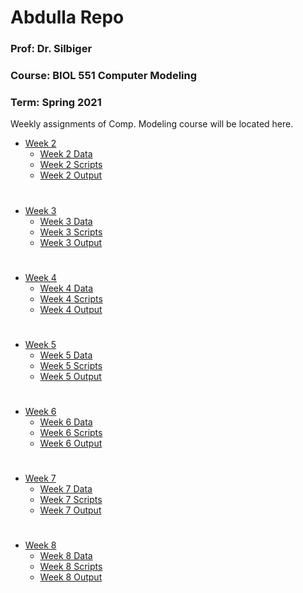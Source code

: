 # Abdulla Repo
### Prof: Dr. Silbiger
### Course: BIOL 551 Computer Modeling
### Term: Spring 2021
Weekly assignments of Comp. Modeling course will be located here. 
 * [Week 2](https://github.com/Biol551-CSUN/Abdulla/tree/main/Week_2)
   * [Week 2 Data](https://github.com/Biol551-CSUN/Abdulla/tree/main/Week_2/Data)
   * [Week 2 Scripts](https://github.com/Biol551-CSUN/Abdulla/tree/main/Week_2/Scripts)
   * [Week 2 Output](https://github.com/Biol551-CSUN/Abdulla/tree/main/Week_2/Output)
#
 * [Week 3](https://github.com/Biol551-CSUN/Abdulla/tree/main/Week_3)
   * [Week 3 Data](https://github.com/Biol551-CSUN/Abdulla/tree/main/Week_3/Data)
   * [Week 3 Scripts](https://github.com/Biol551-CSUN/Abdulla/tree/main/Week_3/Scripts)
   * [Week 3 Output](https://github.com/Biol551-CSUN/Abdulla/tree/main/Week_3/Output)
#
 * [Week 4](https://github.com/Biol551-CSUN/Abdulla/tree/main/Week_4)
   * [Week 4 Data](https://github.com/Biol551-CSUN/Abdulla/tree/main/Week_4/Data)
   * [Week 4 Scripts](https://github.com/Biol551-CSUN/Abdulla/tree/main/Week_4/Scripts)
   * [Week 4 Output](https://github.com/Biol551-CSUN/Abdulla/tree/main/Week_4/Output)
#
 * [Week 5](https://github.com/Biol551-CSUN/Abdulla/tree/main/Week_5)
   * [Week 5 Data](https://github.com/Biol551-CSUN/Abdulla/tree/main/Week_5/Data)
   * [Week 5 Scripts](https://github.com/Biol551-CSUN/Abdulla/tree/main/Week_5/Scripts)
   * [Week 5 Output](https://github.com/Biol551-CSUN/Abdulla/tree/main/Week_5/Output)
#
 * [Week 6](https://github.com/Biol551-CSUN/Abdulla/tree/main/Week_6)
   * [Week 6 Data](https://github.com/Biol551-CSUN/Abdulla/tree/main/Week_6/Data)
   * [Week 6 Scripts](https://github.com/Biol551-CSUN/Abdulla/tree/main/Week_6/Scripts)
   * [Week 6 Output](https://github.com/Biol551-CSUN/Abdulla/tree/main/Week_6/Output)
#
 * [Week 7](https://github.com/Biol551-CSUN/Abdulla/tree/main/Week_7)
   * [Week 7 Data](https://github.com/Biol551-CSUN/Abdulla/tree/main/Week_7/Data)
   * [Week 7 Scripts](https://github.com/Biol551-CSUN/Abdulla/tree/main/Week_7/Scripts)
   * [Week 7 Output](https://github.com/Biol551-CSUN/Abdulla/tree/main/Week_7/Output)
#
 * [Week 8](https://github.com/Biol551-CSUN/Abdulla/tree/main/Week_8)
   * [Week 8 Data](https://github.com/Biol551-CSUN/Abdulla/tree/main/Week_8/Data)
   * [Week 8 Scripts](https://github.com/Biol551-CSUN/Abdulla/tree/main/Week_8/Scripts)
   * [Week 8 Output](https://github.com/Biol551-CSUN/Abdulla/tree/main/Week_8/Output)
